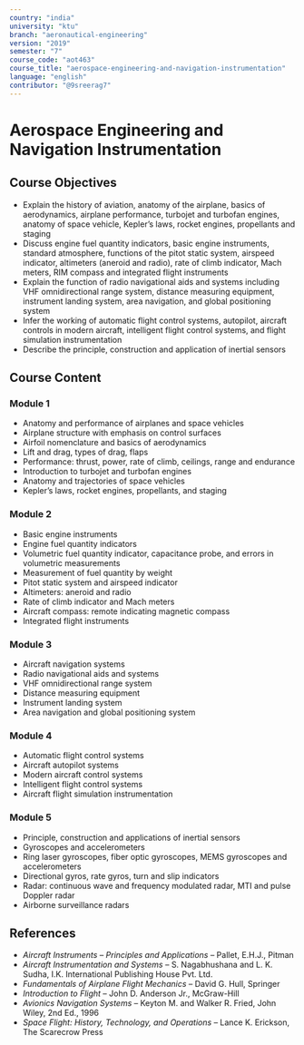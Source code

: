 ```yaml
---
country: "india"
university: "ktu"
branch: "aeronautical-engineering"
version: "2019"
semester: "7"
course_code: "aot463"
course_title: "aerospace-engineering-and-navigation-instrumentation"
language: "english"
contributor: "@9sreerag7"
---
```


# Aerospace Engineering and Navigation Instrumentation

## Course Objectives

- Explain the history of aviation, anatomy of the airplane, basics of aerodynamics, airplane performance, turbojet and turbofan engines, anatomy of space vehicle, Kepler’s laws, rocket engines, propellants and staging  
- Discuss engine fuel quantity indicators, basic engine instruments, standard atmosphere, functions of the pitot static system, airspeed indicator, altimeters (aneroid and radio), rate of climb indicator, Mach meters, RIM compass and integrated flight instruments  
- Explain the function of radio navigational aids and systems including VHF omnidirectional range system, distance measuring equipment, instrument landing system, area navigation, and global positioning system  
- Infer the working of automatic flight control systems, autopilot, aircraft controls in modern aircraft, intelligent flight control systems, and flight simulation instrumentation  
- Describe the principle, construction and application of inertial sensors  

## Course Content

### Module 1

- Anatomy and performance of airplanes and space vehicles  
- Airplane structure with emphasis on control surfaces  
- Airfoil nomenclature and basics of aerodynamics  
- Lift and drag, types of drag, flaps  
- Performance: thrust, power, rate of climb, ceilings, range and endurance  
- Introduction to turbojet and turbofan engines  
- Anatomy and trajectories of space vehicles  
- Kepler’s laws, rocket engines, propellants, and staging  

### Module 2

- Basic engine instruments  
- Engine fuel quantity indicators  
- Volumetric fuel quantity indicator, capacitance probe, and errors in volumetric measurements  
- Measurement of fuel quantity by weight  
- Pitot static system and airspeed indicator  
- Altimeters: aneroid and radio  
- Rate of climb indicator and Mach meters  
- Aircraft compass: remote indicating magnetic compass  
- Integrated flight instruments  

### Module 3

- Aircraft navigation systems  
- Radio navigational aids and systems  
- VHF omnidirectional range system  
- Distance measuring equipment  
- Instrument landing system  
- Area navigation and global positioning system  

### Module 4

- Automatic flight control systems  
- Aircraft autopilot systems  
- Modern aircraft control systems  
- Intelligent flight control systems  
- Aircraft flight simulation instrumentation  

### Module 5

- Principle, construction and applications of inertial sensors  
- Gyroscopes and accelerometers  
- Ring laser gyroscopes, fiber optic gyroscopes, MEMS gyroscopes and accelerometers  
- Directional gyros, rate gyros, turn and slip indicators  
- Radar: continuous wave and frequency modulated radar, MTI and pulse Doppler radar  
- Airborne surveillance radars  

## References

- *Aircraft Instruments – Principles and Applications* – Pallet, E.H.J., Pitman  
- *Aircraft Instrumentation and Systems* – S. Nagabhushana and L. K. Sudha, I.K. International Publishing House Pvt. Ltd.  
- *Fundamentals of Airplane Flight Mechanics* – David G. Hull, Springer  
- *Introduction to Flight* – John D. Anderson Jr., McGraw-Hill  
- *Avionics Navigation Systems* – Keyton M. and Walker R. Fried, John Wiley, 2nd Ed., 1996  
- *Space Flight: History, Technology, and Operations* – Lance K. Erickson, The Scarecrow Press  
